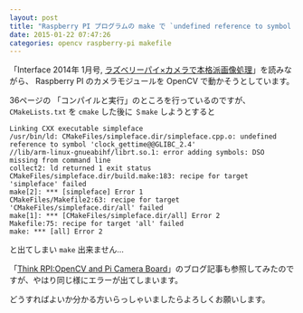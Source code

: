 ```yaml
---
layout: post
title: "Raspberry PI プログラムの make で `undefined reference to symbol 'clock_gettime@@GLIBC_2.4'` エラー等が出る"
date: 2015-01-22 07:47:26
categories: opencv raspberry-pi makefile
---
```

<p>「Interface 2014年 1月号, <a href="http://shop.cqpub.co.jp/hanbai/books/MIF/MIF201401.html" rel="nofollow">ラズベリーパイ×カメラで本格派画像処理</a>」を読みながら、 Raspberry PI のカメラモジュールを OpenCV で動かそうとしています。</p>

<p>36ページの 「コンパイルと実行」のところを行っているのですが、 <code>CMakeLists.txt</code> を <code>cmake</code> した後に <code>＄make</code> しようとすると</p>

<pre class="lang-none prettyprint-override"><code>Linking CXX executable simpleface
/usr/bin/ld: CMakeFiles/simpleface.dir/simpleface.cpp.o: undefined reference to symbol 'clock_gettime@@GLIBC_2.4'
//lib/arm-linux-gnueabihf/librt.so.1: error adding symbols: DSO missing from command line
collect2: ld returned 1 exit status
CMakeFiles/simpleface.dir/build.make:183: recipe for target 'simpleface' failed
make[2]: *** [simpleface] Error 1
CMakeFiles/Makefile2:63: recipe for target 'CMakeFiles/simpleface.dir/all' failed
make[1]: *** [CMakeFiles/simpleface.dir/all] Error 2
Makefile:75: recipe for target 'all' failed
make: *** [all] Error 2
</code></pre>

<p>と出てしまい <code>make</code> 出来ません…</p>

<p>「<a href="https://thinkrpi.wordpress.com/opencv-and-pi-camera-board/" rel="nofollow">Think RPI:OpenCV and Pi Camera Board</a>」のブログ記事も参照してみたのですが、やはり同じ様にエラーが出てしまいます。</p>

<p>どうすればよいか分かる方いらっしゃいましたらよろしくお願いします。</p>
